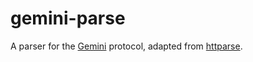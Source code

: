 # gemini-parse

A parser for the [Gemini](https://gemini.circumlunar.space/) protocol, adapted from [httparse](https://github.com/seanmonstar/httparse). 